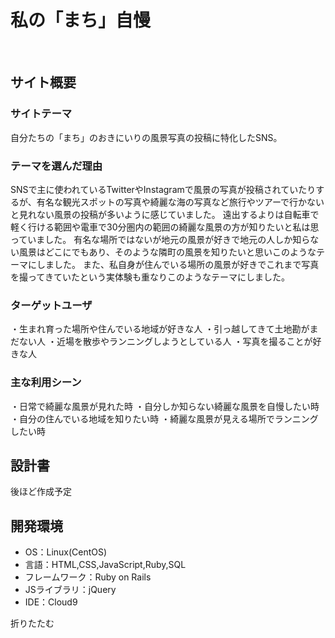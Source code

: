 # 私の「まち」自慢
​
## サイト概要
### サイトテーマ
<!--何を『目的』とし、どのような『分類』なのかを簡潔に書く-->
​自分たちの「まち」のおきにいりの風景写真の投稿に特化したSNS。

### テーマを選んだ理由
<!--なぜこのようなテーマにしたかを説明する-->
​SNSで主に使われているTwitterやInstagramで風景の写真が投稿されていたりするが、有名な観光スポットの写真や綺麗な海の写真など旅行やツアーで行かないと見れない風景の投稿が多いように感じていました。
遠出するよりは自転車で軽く行ける範囲や電車で30分圏内の範囲の綺麗な風景の方が知りたいと私は思っていました。
有名な場所ではないが地元の風景が好きで地元の人しか知らない風景はどこにでもあり、そのような隣町の風景を知りたいと思いこのようなテーマにしました。
また、私自身が住んでいる場所の風景が好きでこれまで写真を撮ってきていたという実体験も重なりこのようなテーマにしました。
### ターゲットユーザ
<!--誰に使ってもらうかを具体的に記載する-->
​・生まれ育った場所や住んでいる地域が好きな人
 ・引っ越してきて土地勘がまだない人
 ・近場を散歩やランニングしようとしている人
 ・写真を撮ることが好きな人
### 主な利用シーン
<!--どのような時に使うのかの状況を記載すること-->
​・日常で綺麗な風景が見れた時
 ・自分しか知らない綺麗な風景を自慢したい時
 ・自分の住んでいる地域を知りたい時
 ・綺麗な風景が見える場所でランニングしたい時
## 設計書
<!--テーマを設定・提出する時点では不要です-->
​後ほど作成予定
## 開発環境
- OS：Linux(CentOS)
- 言語：HTML,CSS,JavaScript,Ruby,SQL
- フレームワーク：Ruby on Rails
- JSライブラリ：jQuery
- IDE：Cloud9

折りたたむ